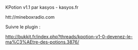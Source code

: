 KPotion v1.1 par kasyos - kasyos.fr

htt://mineboxradio.com

Suivre le plugin :

http://bukkit.fr/index.php?threads/kpotion-v1-0-devenez-le-ma%C3%AEtre-des-potions.3876/